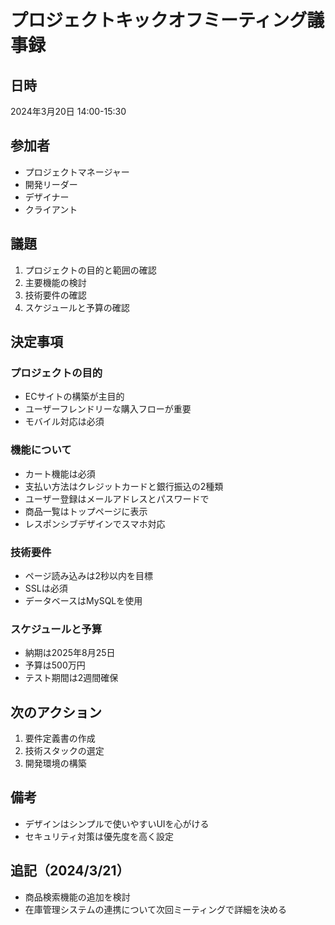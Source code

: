 # プロジェクトキックオフミーティング議事録

## 日時
2024年3月20日 14:00-15:30

## 参加者
- プロジェクトマネージャー
- 開発リーダー
- デザイナー
- クライアント

## 議題
1. プロジェクトの目的と範囲の確認
2. 主要機能の検討
3. 技術要件の確認
4. スケジュールと予算の確認

## 決定事項

### プロジェクトの目的
- ECサイトの構築が主目的
- ユーザーフレンドリーな購入フローが重要
- モバイル対応は必須

### 機能について
- カート機能は必須
- 支払い方法はクレジットカードと銀行振込の2種類
- ユーザー登録はメールアドレスとパスワードで
- 商品一覧はトップページに表示
- レスポンシブデザインでスマホ対応

### 技術要件
- ページ読み込みは2秒以内を目標
- SSLは必須
- データベースはMySQLを使用

### スケジュールと予算
- 納期は2025年8月25日
- 予算は500万円
- テスト期間は2週間確保

## 次のアクション
1. 要件定義書の作成
2. 技術スタックの選定
3. 開発環境の構築

## 備考
- デザインはシンプルで使いやすいUIを心がける
- セキュリティ対策は優先度を高く設定

## 追記（2024/3/21）
- 商品検索機能の追加を検討
- 在庫管理システムの連携について次回ミーティングで詳細を決める

